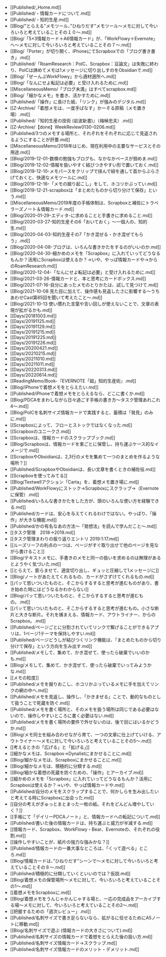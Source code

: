 - [[Published/_Home.md]]
- [[Published/・情報カードについて.md]]
- [[Published/・知的生産.md]]
- [[Blog/”とらえる”メモツール、”ひねりだす”メモツール～メモに対して今いろいろと考えていることその１０～.md]]
- [[Blog/「5×3情報カード＋A6情報カード」が、「WorkFlowy＋Evernote」へ～メモに対して今いろいろと考えていることその７～.md]]
- [[Blog/「Porter」が切り開く、iPhoneにてScrapboxでの「ブログ書き書き」.md]]
- [[Published/「RoamResearch：PoIC、Scrapbox：豆論文」は失敗に終わり、PoICは諦めてメモは1メッセージに切り出しすのをObsidianで.md]]
- [[Blog/「ぜーんぶWorkFlowy」から適材適所へ.md]]
- [[Blog/「なんにせよ転記は必要」と受け入れるために.md]]
- [[MiscellaneousMemo/「ブログ未満」はすべてscrapbox.md]]
- [[Blog/「細かなメモ」を書き、活かすために.md]]
- [[Published/「操作」に長けた紙、「リンク」が強みのデジタル.md]]
- [[Z-Archive/「着想メモは、一度手ばなす」かーそる原稿（メモ置き場）.md]]
- [[Published/『知的生産の技術 (岩波新書)』（梅棹忠夫）.md]]
- [[Z-Archive/【done】WeekReview0130-0206.md]]
- [[Published/3つのメモする場所と、それぞれをそれぞれに応じて見返されるようにすることが肝要.md]]
- [[MiscellaneousMemo/2018年はじめ、現在利用中の主要なサービスとその用途.md]]
- [[Blog/2019-12-01-数検の勉強もブログも、なかなかペースが掴めま.md]]
- [[Blog/2019-12-02-情報を扱いやすく結びつきやすい形で置いておく.md]]
- [[Blog/2019-12-10-メモパースをクリップで挟んで紐を通して首からぶらさげておくと、快適なメモツールに.md]]
- [[Blog/2019-12-16-「メモの掘り起こし」をして、ホコリかぶってい.md]]
- [[Blog/2019-12-21-scrapboxは「まとめたものから切り分けて保存」という.md]]
- [[MiscellaneousMemo/2019年度の手帳体制は、Scrapboxと補佐にトラベラーズノート＆情報カード.md]]
- [[Blog/2020-01-29-エディタ-に求めることと手書きに求めること.md]]
- [[Blog/2020-03-27-知的生産その6「おいておく」〜一個人の、知的生.md]]
- [[Blog/2020-04-03-知的生産その7「かき混ぜる・かき混ぜてもらう」.md]]
- [[Blog/2020-04-08-ブログは、いろんな書きかたをするのがいいのか.md]]
- [[Blog/2020-04-30-細かめのメモを「Scrapbox」に入れていってどうなるもんか？活用にScrapboxは使えるか？→いや、やっぱ情報カードや→からのRoamResearch.md]]
- [[Blog/2020-12-04-「なんにせよ転記は必要」と受け入れるために.md]]
- [[Blog/2021-03-26-情報カードと、本と思考にカードボックス.md]]
- [[Blog/2021-07-16-自分にあったメモのとりかたは、試して見つけて.md]]
- [[Blog/2021-10-08 見た目に加えて、操作感も見返したさに影響する〜うちあわせCast第85回を聞いて考えたこと〜.md]]
- [[Blog/2021-10-13 使い慣れた言葉や言い回しが使えないことで、文章の表現が拡がるかも.md]]
- [[Days/20181003.md]]
- [[Days/20191125.md]]
- [[Days/20191129.md]]
- [[Days/20191215.md]]
- [[Days/20191225.md]]
- [[Days/20191226.md]]
- [[Days/20200421.md]]
- [[Days/20210215.md]]
- [[Days/20211010.md]]
- [[Days/20211011.md]]
- [[Days/20220313.md]]
- [[Days/20220614.md]]
- [[ReadingMemo/Book-『EVERNOTE「超」知的生産術』.md]]
- [[Blog/iPhoneで着想メモをとらえたい.md]]
- [[Published/iPhoneで着想メモをとらえるなら、どこに書くか.md]]
- [[Blog/PDCAをまわしながら日々過ごす手帳の書き方〜タスク管理あれこれ4〜.md]]
- [[Blog/PoICを名刺サイズ情報カードで実践すると、蓄積は「発見」のみに.md]]
- [[Scrapboxによって、フローとストックではなくなった.md]]
- [[Scrapboxのユニークさ.md]]
- [[Scrapboxは、情報カードのスクラップブック.md]]
- [[Blog/Scrapboxは、情報カードを束ごとに保管し、持ち運ぶケース的なイメージで.md]]
- [[ScrapboxやObsidianは、2,3行のメモを集めて一つのまとめを作るような場所？]]
- [[Published/ScrapboxやObsidianは、長い文章を書くときの補佐役.md]]
- [[Scrapboxを使ってみてる]]
- [[Blog/Textwellアクション「Carta」を、着想メモ置き場に.md]]
- [[Published/WorkFlowyにストック→Scrapboxにスクラップ→（Evernoteに保管）.md]]
- [[Published/いろんな書きかたをした方が、頭のいろんな使い方を経験できる.md]]
- [[Published/カードは、安心を与えてくれるわけではない。やっぱり、「操作」が大きな機能.md]]
- [[Published/かの有名なあの方法〜「発想法」を読んで学んだこと〜.md]]
- [[タスク管理　2018→2019.md]]
- [[タスク管理まわりの振り返りエントリ 2019:1:17.md]]
- [[ルーズリーフの利点の一つは、ページがすぐ取り出せて他のページを見ながら書けること]]
- [[Blog/テキストメモに、手書きのメモと同一の扱いを求めるのは無理があるとようやく気づいた.md]]
- [[とらえて、膨らませて、適宜切り出し、ギュッと圧縮して1メッセージに]]
- [[Blog/ノートがあたえてくれるもの、カードがさずけてくれるもの.md]]
- [[パッて思いついたものと、そこからするすると思考が進むものがあり、書き始めた時にはどうなるかわからない]]
- [[Blog/パッて思いついたものと、そこからするすると思考が進むもの。.md]]
- [[パッて思いついたものと、そこからするすると思考が進むもの。小さな断片と大きな断片。それを捕まえる、情報カード、アウトライナー、からのScrapbox。.md]]
- [[Published/ページごとに分割されていてリンクで繋げることができるアプリは、1ページ1テーマを保持しやすい.md]]
- [[Published/ページどうしが結びつくリンク機能は、「まとめたものから切り分けて保存」という方向を生み出す.md]]
- [[Published/メモして、集めて、かき混ぜて、使ったら破棄でいいのかも.md]]
- [[Blog/メモして、集めて、かき混ぜて、使ったら破棄でいってみようかな.md]]
- [[メモの粒度]]
- [[Published/メモを掘りおこし、ホコリかぶっているメモに手を加えてリンクの網の中へ.md]]
- [[Published/メモを見返し、操作し、「かきまぜる」ことで、動的なものとして扱うことで死蔵を防ぐ.md]]
- [[Published/メモを書く場所と、そのメモを扱う場所は同じである必要はないので、操作しやすいところに書く必要はない.md]]
- [[Published/メモを書く場所の要件で外せないのは、後で目にはいるかどうか.md]]
- [[Blog/メモ同士を組み合わせながら育て、一つの文章に仕上げていける、アウトライナー～メモに対して今いろいろと考えていることその5～.md]]
- [[考えるときの「広げる」と「拡げる」]]
- [[細かなメモは、Scrapbox→Dynalistにまかせることに.md]]
- [[Blog/細かなメモは、Scrapboxにまかせることに.md]]
- [[Blog/細かなメモは、積極的に分類する.md]]
- [[Blog/細かな着想の死蔵を防ぐための、「操作」とアーカイブ.md]]
- [[細かめのメモを「Scrapbox」に入れていってどうなるもんか？活用にScrapboxは使えるか？→いや、やっぱ情報カードや.md]]
- [[Published/自分のメモをスクラップすることで、何かしらを生み出したいと考えてる時にScrapboxに出会った.md]]
- [[自分の考えがぎゅっとまとまった一枚の紙。それをどんどん増やしていく？]]
- [[手帳にて「デイリーPDCAノート」と、情報カードへの転記について.md]]
- [[Published/書いた後の情報カードは、持ち運ぶと威力が半減する.md]]
- [[情報カード、Scrapbox、WorkFlowy・Bear、Evernoteの、それぞれの役割.md]]
- [[操作しやすいことが、紙片の強力な強みかな？]]
- [[Published/情報カードの一番大事なところは、「くって遊べる」ところ.md]]
- [[Blog/情報カードは、”ひねりだす”シーンで～メモに対して今いろいろと考えていることその８～.md]]
- [[Published/積極的に分類していくといいのでは？仮説.md]]
- [[Blog/着想メモの保管場所～メモに対して、今いろいろと考えていることその1～.md]]
- [[着想メモをScrapboxに.md]]
- [[Blog/着想メモをうんじゃかんじゃする場と、一応の完成品をアーカイブする場～メモに対して、今いろいろと考えていることその2～.md]]
- [[把握するための「週次レビュー」.md]]
- [[Published/名刺サイズで書き足らないなら、拡がるに任せるためにA5ノートに移動.md]]
- [[Blog/名刺サイズで遊ぶ (情報カードの大きさについて).md]]
- [[Published/名刺サイズの情報カードで着想をとらえた後の扱い方.md]]
- [[Published/名刺サイズ情報カード→スクラップ.md]]
- [[Published/名刺サイズ情報カードのメリット・デメリット.md]]
